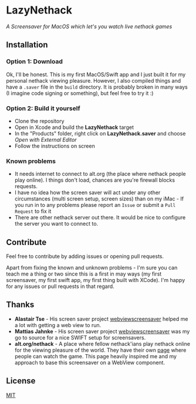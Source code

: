 # LazyNethack

*A Screensaver for MacOS which let's you watch live nethack games*

## Installation

### Option 1: Download

Ok, I'll be honest. This is my first MacOS/Swift app and I just built it for my personal nethack viewing pleasure. However, I also compiled things and have a `.saver` file in the `build` directory. It is probably broken in many ways (I imagine code signing or something), but feel free to try it :)

### Option 2: Build it yourself

* Clone the repository
* Open in Xcode and build the **LazyNethack** target
* In the "Products" folder, right click on **LazyNethack.saver** and choose *Open with External Editor*
* Follow the instructions on screen

### Known problems

* It needs internet to connect to alt.org (the place where nethack people play online). I things don't load, chances are you're firewall blocks requests.
* I have no idea how the screen saver will act under any other circumstances (multi screen setup, screen sizes) than on my iMac - If you run in to any problems please report an `Issue` or submit a `Pull Request` to fix it
* There are other nethack server out there. It would be nice to configure the server you want to connect to.

## Contribute

Feel free to contribute by adding issues or opening pull requests.

Apart from fixing the known and unknown problems - I'm sure you can teach me a thing or two since this is a first in may ways (my first screensaver, my first swift app, my first thing built with XCode). I'm happy for any issues or pull requests in that regard.

## Thanks

* **Alastair Tse** - His screen saver project [webviewscreensaver](https://github.com/liquidx/webviewscreensaver) helped me a lot with getting a web view to run.
* **Mattias Jahnke** - His screen saver project [webviewscreensaver](https://github.com/mattiasjahnke/WordClock) was my go to source for a nice SWIFT setup for screensavers.
* **alt.org/nethack** - A place where fellow nethack'ians play nethack online for the viewing pleasure of the world. They have their own [page]() where people can watch the game. This page heavily inspired me and my approach to base this screensaver on a WebView component.

## License

[MIT](https://github.com/mattiasjahnke/WordClock/blob/master/LICENSE)
